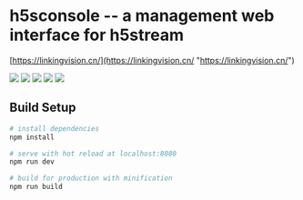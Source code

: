 # h5sconsole -- a management web interface for h5stream #


[https://linkingvision.cn/](https://linkingvision.cn/ "https://linkingvision.cn/")

![](https://github.com/linkingvision/h5sconsole/raw/master/doc/login.PNG)
![](https://github.com/linkingvision/h5sconsole/raw/master/doc/dashboard.PNG)
![](https://github.com/linkingvision/h5sconsole/raw/master/doc/live.PNG)
![](https://github.com/linkingvision/h5sconsole/raw/master/doc/fullscreen.PNG)
![](https://github.com/linkingvision/h5sconsole/raw/master/doc/setting.PNG)


## Build Setup

``` bash
# install dependencies
npm install

# serve with hot reload at localhost:8080
npm run dev

# build for production with minification
npm run build

